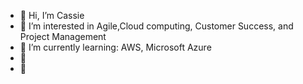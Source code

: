 - 💋 Hi, I’m Cassie
- 📝 I’m interested in Agile,Cloud computing, Customer Success, and Project Management 
- 🧐 I’m currently learning: AWS, Microsoft Azure
- 💞️
- 💌 

<!---
SaaSCasS/SaaSCasS is a ✨ special ✨ repository because its `README.md` (this file) appears on your GitHub profile.
You can click the Preview link to take a look at your changes.
--->
